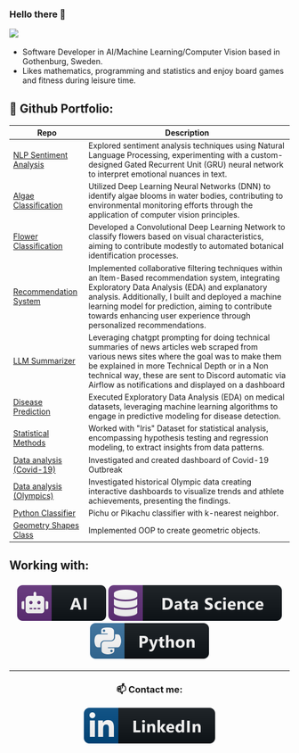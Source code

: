 ### Hello there 👋

![](https://komarev.com/ghpvc/?username=JoelOscarsson&color=0ca4a5)

* Software Developer in AI/Machine Learning/Computer Vision based in Gothenburg, Sweden.
* Likes mathematics, programming and statistics and enjoy board games and fitness during leisure time.

## :briefcase: Github Portfolio:


| Repo                             | Description                                                                                     |
| -------------------------------- | ----------------------------------------------------------------------------------------------- |
| [NLP Sentiment Analysis][eee]    | Explored sentiment analysis techniques using Natural Language Processing, experimenting with a custom-designed Gated Recurrent Unit (GRU) neural network to interpret emotional nuances in text.|
| [Algae Classification][aaa]      | Utilized Deep Learning Neural Networks (DNN) to identify algae blooms in water bodies, contributing to environmental monitoring efforts through the application of computer vision principles.                                  |
| [Flower Classification][bxs]           | Developed a Convolutional Deep Learning Network to classify flowers based on visual characteristics, aiming to contribute modestly to automated botanical identification processes.                   |
| [Recommendation System][kag]     | Implemented collaborative filtering techniques within an Item-Based recommendation system, integrating Exploratory Data Analysis (EDA) and explanatory analysis. Additionally, I built and deployed a machine learning model for prediction, aiming to contribute towards enhancing user experience through personalized recommendations.|
| [LLM Summarizer][aol]            | Leveraging chatgpt prompting for doing technical summaries of news articles web scraped from various news sites where the goal was to make them be explained in more Technical Depth or in a Non technical way, these are sent to Discord automatic via Airflow as notifications and displayed on a dashboard |
| [Disease Prediction][aob]        | Executed Exploratory Data Analysis (EDA) on medical datasets, leveraging machine learning algorithms to engage in predictive modeling for disease detection.                                 |
| [Statistical Methods][cd]        | Worked with "Iris" Dataset for statistical analysis, encompassing hypothesis testing and regression modeling, to extract insights from data patterns.                                    |
| [Data analysis (Covid-19)][ml]   | Investigated and created dashboard of Covid-19 Outbreak                |
| [Data analysis (Olympics)][pe]   |  Investigated historical Olympic data creating interactive dashboards to visualize trends and athlete achievements, presenting the findings.                                                   |
| [Python Classifier][gc]          | Pichu or Pikachu classifier with k-nearest neighbor.                                            |
| [Geometry Shapes Class][aoc]     | Implemented OOP to create geometric objects.                                                    |


[eee]: https://github.com/JoelOscarsson/rnn-assignment/blob/main/rnn-assignment.ipynb
[aaa]: https://github.com/JoelOscarsson/dnn-project/blob/main/eda.ipynb
[bxs]: https://github.com/JoelOscarsson/dl-assignment/blob/main/classification.ipynb
[aol]: https://github.com/JoelOscarsson/LLM-SummarEase-AI
[kag]: https://github.com/JoelOscarsson/Machine-Learning/blob/main/Projects/Recommender-System.ipynb
[aob]: https://github.com/JoelOscarsson/Machine-Learning/blob/main/Projects/Disease-Prediction.ipynb
[cd]: https://github.com/JoelOscarsson/Statistics/blob/main/Projekt.ipynb
[ml]: https://github.com/JoelOscarsson/Databehandling-JoelOscarsson/blob/main/Laboration-1/Labb_1.ipynb
[pe]: https://github.com/JoelOscarsson/GroupProjectOS-Databehandling
[gc]: https://github.com/JoelOscarsson/PythonSchool/blob/main/Labb-2/Labb2.ipynb
[aoc]: https://github.com/JoelOscarsson/PythonSchool/tree/main/Labb-3/Shape


## Working with:

<h3 align="center"> <img src="https://github.com/MikeCodesDotNET/ColoredBadges/blob/master/svg/dev/misc/ai.svg" alt="js" style="max-width: 100%;">
<img src="https://github.com/MikeCodesDotNET/ColoredBadges/blob/master/svg/dev/misc/datascience.svg" alt="js" style="max-width: 100%;">


<img src="https://github.com/MikeCodesDotNET/ColoredBadges/raw/master/svg/dev/languages/python.svg" alt="js" style="max-width: 100%;">

---
<h3 align="center">📫 Contact me:</h3>
<div align="center">
  <a href="https://www.linkedin.com/in/JoelOscarsson">
    <img src="https://github.com/MikeCodesDotNET/ColoredBadges/raw/master/svg/social/linkedin.svg" alt="linkedin" style="max-width: 100%;">
  </a>

